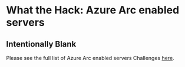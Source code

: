 # What the Hack: Azure Arc enabled servers 

## Intentionally Blank

Please see the full list of Azure Arc enabled servers Challenges [here](../../readme.md).